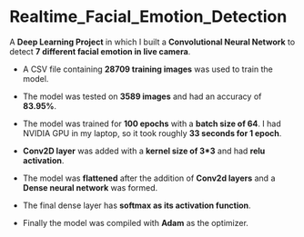 # Realtime_Facial_Emotion_Detection
 
A **Deep Learning Project** in which I built a **Convolutional Neural Network** to detect **7 different facial emotion in live camera**.

- A CSV file containing **28709 training images** was used to train the model.

- The model was tested on **3589 images** and had an accuracy of **83.95%**.

- The model was trained for **100 epochs** with a **batch size of 64**.
I had NVIDIA GPU in my laptop, so it took roughly **33 seconds for 1 epoch**.

- **Conv2D layer** was added with a **kernel size of 3*3**  and had **relu activation**.

- The model was **flattened** after the addition of **Conv2d layers** and a **Dense neural network** was formed.

- The final dense layer has **softmax as its activation function**.

- Finally the model was compiled with **Adam** as the optimizer.